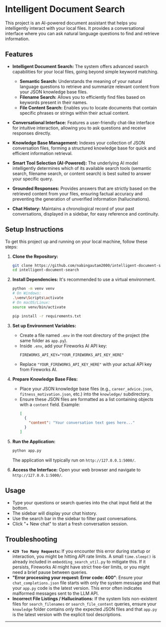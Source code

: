 # Intelligent Document Search

This project is an AI-powered document assistant that helps you intelligently interact with your local files. It provides a conversational interface where you can ask natural language questions to find and retrieve information.

## Features

* **Intelligent Document Search:** The system offers advanced search capabilities for your local files, going beyond simple keyword matching.
    * **Semantic Search:** Understands the meaning of your natural language questions to retrieve and summarize relevant content from your JSON knowledge base files.
    * **Filename Search:** Allows you to efficiently find files based on keywords present in their names.
    * **File Content Search:** Enables you to locate documents that contain specific phrases or strings within their actual content.

* **Conversational Interface:** Features a user-friendly chat-like interface for intuitive interaction, allowing you to ask questions and receive responses directly.

* **Knowledge Base Management:** Indexes your collection of JSON conversation files, forming a structured knowledge base for quick and efficient information retrieval.

* **Smart Tool Selection (AI-Powered):** The underlying AI model intelligently determines which of its available search tools (semantic search, filename search, or content search) is best suited to answer your specific query.

* **Grounded Responses:** Provides answers that are strictly based on the retrieved content from your files, ensuring factual accuracy and preventing the generation of unverified information (hallucinations).

* **Chat History:** Maintains a chronological record of your past conversations, displayed in a sidebar, for easy reference and continuity.

## Setup Instructions

To get this project up and running on your local machine, follow these steps:

1.  **Clone the Repository:**
    ```bash
    git clone https://github.com/nabingautam2000/intelligent-document-search.git
    cd intelligent-document-search
    ```

2.  **Install Dependencies:**
    It's recommended to use a virtual environment.
    ```bash
    python -m venv venv
    # On Windows:
    .\venv\Scripts\activate
    # On macOS/Linux:
    source venv/bin/activate
    
    pip install -r requirements.txt
    ```

3.  **Set up Environment Variables:**
    * Create a file named `.env` in the root directory of the project (the same folder as `app.py`).
    * Inside `.env`, add your Fireworks AI API key:
        ```
        FIREWORKS_API_KEY="YOUR_FIREWORKS_API_KEY_HERE"
        ```
    * Replace `"YOUR_FIREWORKS_API_KEY_HERE"` with your actual API key from Fireworks AI.

4.  **Prepare Knowledge Base Files:**
    * Place your JSON knowledge base files (e.g., `career_advice.json`, `fitness_motivation.json`, etc.) into the `knowledge/` subdirectory.
    * Ensure these JSON files are formatted as a list containing objects with a `content` field. Example:
        ```json
        [
          {
            "content": "Your conversation text goes here..."
          }
        ]
        ```

5.  **Run the Application:**
    ```bash
    python app.py
    ```
    The application will typically run on `http://127.0.0.1:5000/`.

6.  **Access the Interface:**
    Open your web browser and navigate to `http://127.0.0.1:5000/`.

## Usage

* Type your questions or search queries into the chat input field at the bottom.
* The sidebar will display your chat history.
* Use the search bar in the sidebar to filter past conversations.
* Click "+ New chat" to start a fresh conversation session.

## Troubleshooting

* **`429 Too Many Requests`:** If you encounter this error during startup or interaction, you might be hitting API rate limits. A small `time.sleep()` is already included in `embedding_search_util.py` to mitigate this. If it persists, Fireworks AI might have strict free-tier limits, or you might need a brief pause between queries.
* **"Error processing your request: Error code: 400"**: Ensure your `chat_completions.json` file starts with only the system message and that your `app.py` code is the latest version. This error often indicates malformed messages sent to the LLM API.
* **Incorrect File Listings / Hallucinations:** If the system lists non-existent files for `search_filenames` or `search_file_content` queries, ensure your `knowledge` folder contains *only* the expected JSON files and that `app.py` is the latest version with the explicit tool descriptions.

---

